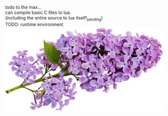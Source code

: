 todo to the max...  
can compile basic C files to lua.  
(including the entire source to lua itself!<sub>pending</sub>)  
TODO: runtime environment
![Logo](https://github.com/bainchild/lilac/raw/master/lilac.png)
